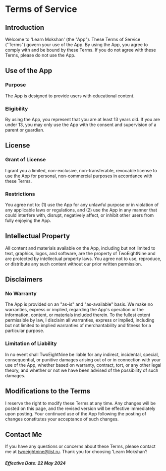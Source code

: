# Terms of Service
## Introduction
Welcome to 'Learn Mokshan' (the \"App\"). These Terms of Service (\"Terms\") govern your use of the App. By using the App, you agree to comply with and be bound by these Terms. If you do not agree with these Terms, please do not use the App.
## Use of the App
### Purpose
The App is designed to provide users with educational content.
### Eligibility
By using the App, you represent that you are at least 13 years old. If you are under 13, you may only use the App with the consent and supervision of a parent or guardian.
## License
### Grant of License
I grant you a limited, non-exclusive, non-transferable, revocable license to use the App for personal, non-commercial purposes in accordance with these Terms.
### Restrictions
You agree not to: (1) use the App for any unlawful purpose or in violation of any applicable laws or regulations, and (2) use the App in any manner that could interfere with, disrupt, negatively affect, or inhibit other users from fully enjoying the App.
## Intellectual Property
All content and materials available on the App, including but not limited to text, graphics, logos, and software, are the property of TwoEightNine and are protected by intellectual property laws. You agree not to use, reproduce, or distribute any such content without our prior written permission.
## Disclaimers
### No Warranty
The App is provided on an \"as-is\" and \"as-available\" basis. We make no warranties, express or implied, regarding the App's operation or the information, content, or materials included therein. To the fullest extent permissible by law, I disclaim all warranties, express or implied, including but not limited to implied warranties of merchantability and fitness for a particular purpose.
### Limitation of Liability
In no event shall TwoEightNine be liable for any indirect, incidental, special, consequential, or punitive damages arising out of or in connection with your use of the App, whether based on warranty, contract, tort, or any other legal theory, and whether or not we have been advised of the possibility of such damages.
## Modifications to the Terms
I reserve the right to modify these Terms at any time. Any changes will be posted on this page, and the revised version will be effective immediately upon posting. Your continued use of the App following the posting of changes constitutes your acceptance of such changes.
## Contact Me
If you have any questions or concerns about these Terms, please contact me at twoeightnine@list.ru.
Thank you for choosing 'Learn Mokshan'!
##### Effective Date: 22 May 2024
